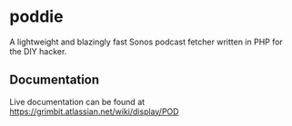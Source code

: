 # poddie
A lightweight and blazingly fast Sonos podcast fetcher written in PHP for the DIY hacker.

## Documentation
Live documentation can be found at https://grimbit.atlassian.net/wiki/display/POD
